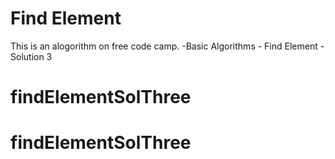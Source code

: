# Find Element

This is an alogorithm on free code camp.
    -Basic Algorithms
        - Find Element - Solution 3
 
# findElementSolThree
# findElementSolThree
